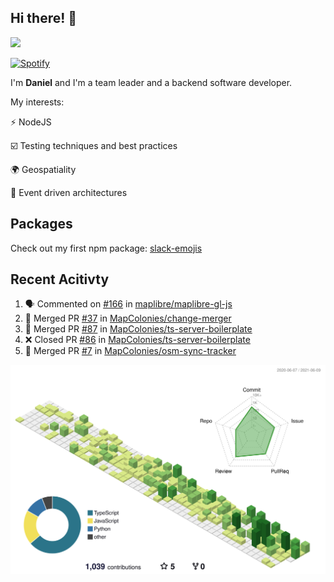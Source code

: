## Hi there! 👋

<p>
  <img src="https://github-readme-stats.vercel.app/api?username=syncush&theme=tokyonight">
</p>

[![Spotify](https://novatorem-rust.vercel.app/api/spotify)](https://open.spotify.com/user/syncush)

I'm **Daniel** and I'm a team leader and a backend software developer.

My interests:

⚡ NodeJS

☑️ Testing techniques and best practices

🌍 Geospatiality

🧠 Event driven architectures

## Packages
Check out my first npm package: [slack-emojis](https://www.npmjs.com/package/slack-emojis)

## Recent Acitivty
<!--START_SECTION:activity-->
1. 🗣 Commented on [#166](https://github.com/maplibre/maplibre-gl-js/issues/166) in [maplibre/maplibre-gl-js](https://github.com/maplibre/maplibre-gl-js)
2. 🎉 Merged PR [#37](https://github.com/MapColonies/change-merger/pull/37) in [MapColonies/change-merger](https://github.com/MapColonies/change-merger)
3. 🎉 Merged PR [#87](https://github.com/MapColonies/ts-server-boilerplate/pull/87) in [MapColonies/ts-server-boilerplate](https://github.com/MapColonies/ts-server-boilerplate)
4. ❌ Closed PR [#86](https://github.com/MapColonies/ts-server-boilerplate/pull/86) in [MapColonies/ts-server-boilerplate](https://github.com/MapColonies/ts-server-boilerplate)
5. 🎉 Merged PR [#7](https://github.com/MapColonies/osm-sync-tracker/pull/7) in [MapColonies/osm-sync-tracker](https://github.com/MapColonies/osm-sync-tracker)
<!--END_SECTION:activity-->

![contrib](./profile-3d-contrib/profile-green-animate.svg)
